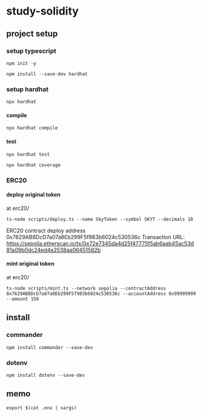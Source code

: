 # study-solidity

## project setup

### setup typescript

```
npm init -y
```

```
npm install --save-dev hardhat
```

### setup hardhat

```
npx hardhat
```

#### compile

```
npx hardhat compile
```

#### test

```
npx hardhat test
```

```
npx hardhat coverage
```

### ERC20

#### deploy original token

at erc20/

```
ts-node scripts/deploy.ts --name SkyToken --symbol SKYT --decimals 18
```

ERC20 contract deploy address 0x7629AB8DcD7a07a8Eb299F5f983b6024c530536c
Transaction URL: https://sepolia.etherscan.io/tx/0x72e7345da4d25f47775f5ab6aab45ac53d81a09b0dc24ed4e2538aa06451582b

#### mint original token

at erc20/

```
ts-node scripts/mint.ts --network sepolia --contractAddress 0x7629AB8DcD7a07a8Eb299F5f983b6024c530536c --accountAddress 0x99999999 --amount 150
```

## install

### commander

```
npm install commander --save-dev
```

### dotenv

```
npm install dotenv --save-dev
```

## memo

```
export $(cat .env | xargs)
```


